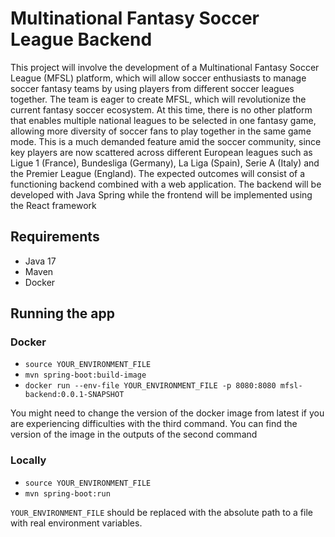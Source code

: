 # Multinational Fantasy Soccer League Backend
This project will involve the development of a Multinational Fantasy Soccer
League (MFSL) platform, which will allow soccer enthusiasts to manage soccer fantasy teams
by using players from different soccer leagues together. The team is eager to create MFSL,
which will revolutionize the current fantasy soccer ecosystem. At this time, there is no other
platform that enables multiple national leagues to be selected in one fantasy game, allowing
more diversity of soccer fans to play together in the same game mode. This is a much
demanded feature amid the soccer community, since key players are now scattered across
different European leagues such as Ligue 1 (France), Bundesliga (Germany), La Liga (Spain),
Serie A (Italy) and the Premier League (England). The expected outcomes will consist of a
functioning backend combined with a web application. The backend will be developed with Java
Spring while the frontend will be implemented using the React framework
## Requirements
* Java 17
* Maven
* Docker
## Running the app

### Docker
* `source YOUR_ENVIRONMENT_FILE`
* `mvn spring-boot:build-image`
* `docker run --env-file YOUR_ENVIRONMENT_FILE -p 8080:8080 mfsl-backend:0.0.1-SNAPSHOT`

You might need to change the version of the docker image from latest if you are experiencing difficulties 
with the third command. You can find the version of the image in the outputs of the second command

### Locally
* `source YOUR_ENVIRONMENT_FILE` 
* `mvn spring-boot:run`

`YOUR_ENVIRONMENT_FILE` should be replaced with the absolute path to a file with real environment variables.
